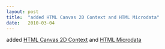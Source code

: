 ```yaml
---
layout: post
title:  "added HTML Canvas 2D Context and HTML Microdata"
date:   2010-03-04
---
```


added <a href="http://dret.typepad.com/dretblog/2010/03/html5-canvas-2d-context.html">HTML Canvas 2D Context</a> and <a href="http://dret.typepad.com/dretblog/2010/03/html5-microdata.html">HTML Microdata</a>

